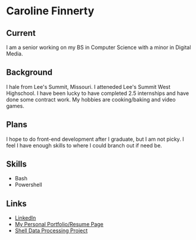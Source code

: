 # Caroline Finnerty
## Current
I am a senior working on my BS in Computer Science with a minor in Digital Media. 
## Background
I hale from Lee's Summit, Missouri. I atteneded Lee's Summit West Highschool. I have been lucky to have completed 2.5 internships and have done some contract work. My hobbies are cooking/baking and video games. 
## Plans
I hope to do front-end development after I graduate, but I am not picky. I feel I have enough skills to where I could branch out if need be.
## Skills
- Bash
- Powershell
## Links
- [LinkedIn](https://www.linkedin.com/in/carolinefinnerty/)
- [My Personal Portfolio/Resume Page](https://s529428.github.io/portfolio/)
- [Shell Data Processing Project](https://github.com/s529428/shell-data-processing-carof)
